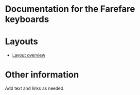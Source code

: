 # Documentation for the Farefare keyboards

# Layouts

-   [Layout overview](layout.md)

# Other information

Add text and links as needed.
